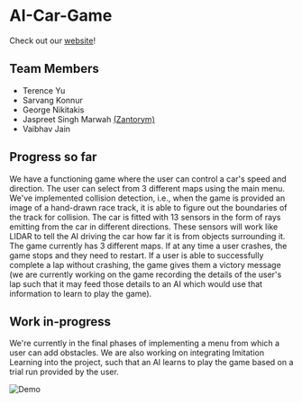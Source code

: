 # AI-Car-Game

Check out our [website](http://aidi-2005-ai-car-game.s3-website.ca-central-1.amazonaws.com/)!

## Team Members
- Terence Yu
- Sarvang Konnur
- George Nikitakis
- Jaspreet Singh Marwah [(Zantorym)](https://github.com/Zantorym)
- Vaibhav Jain


## Progress so far

We have a functioning game where the user can control a car's speed and direction. The user can select from 3 different maps using the main menu. We've implemented collision detection, i.e., when the game is provided an image of a hand-drawn race track, it is able to figure out the boundaries of the track for collision. The car is fitted with 13 sensors in the form of rays emitting from the car in different directions. These sensors will work like LIDAR to tell the AI driving the car how far it is from objects surrounding it. The game currently has 3 different maps. If at any time a user crashes, the game stops and they need to restart. If a user is able to successfully complete a lap without crashing, the game gives them a victory message (we are currently working on the game recording the details of the user's lap such that it may feed those details to an AI which would use that information to learn to play the game). 

## Work in-progress

We're currently in the final phases of implementing a menu from which a user can add obstacles. We are also working on integrating Imitation Learning into the project, such that an AI learns to play the game based on a trial run provided by the user.


![Demo](https://user-images.githubusercontent.com/35334286/160733656-833cb188-9a23-4113-8d50-cba558dd808d.gif)
